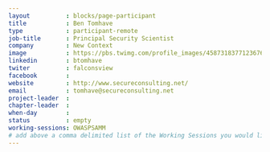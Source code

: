 ```yaml
---
layout          : blocks/page-participant
title           : Ben Tomhave
type            : participant-remote
job-title       : Principal Security Scientist
company         : New Context
image           : https://pbs.twimg.com/profile_images/458731837712367616/6mIwfNQE_400x400.png
linkedin        : btomhave
twiter          : falconsview
facebook        : 
website         : http://www.secureconsulting.net/
email           : tomhave@secureconsulting.net
project-leader  :
chapter-leader  :
when-day        :
status          : empty
working-sessions: OWASPSAMM
# add above a comma delimited list of the Working Sessions you would like to attend (use the session's title)
---
```


<!-- put more details about participant here -->
